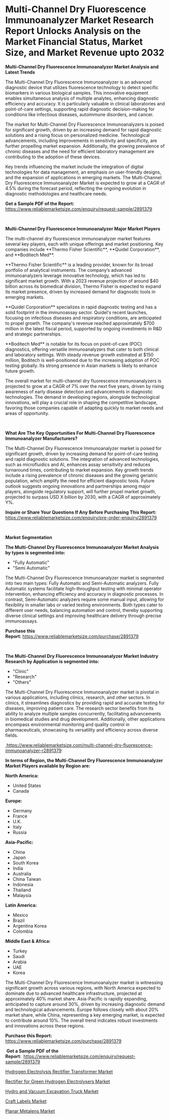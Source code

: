 <p><h1>Multi-Channel Dry Fluorescence Immunoanalyzer Market Research Report Unlocks Analysis on the Market Financial Status, Market Size, and Market Revenue upto 2032</h1></p><p><strong>Multi-Channel Dry Fluorescence Immunoanalyzer Market Analysis and Latest Trends</strong></p>
<p><p>The Multi-Channel Dry Fluorescence Immunoanalyzer is an advanced diagnostic device that utilizes fluorescence technology to detect specific biomarkers in various biological samples. This innovative equipment enables simultaneous analysis of multiple analytes, enhancing diagnostic efficiency and accuracy. It is particularly valuable in clinical laboratories and point-of-care settings, supporting rapid diagnostic decision-making for conditions like infectious diseases, autoimmune disorders, and cancer.</p><p>The market for Multi-Channel Dry Fluorescence Immunoanalyzers is poised for significant growth, driven by an increasing demand for rapid diagnostic solutions and a rising focus on personalized medicine. Technological advancements, including improvements in sensitivity and specificity, are further propelling market expansion. Additionally, the growing prevalence of chronic diseases and the need for efficient laboratory management are contributing to the adoption of these devices.</p><p>Key trends influencing the market include the integration of digital technologies for data management, an emphasis on user-friendly designs, and the expansion of applications in emerging markets. The Multi-Channel Dry Fluorescence Immunoanalyzer Market is expected to grow at a CAGR of 4.5% during the forecast period, reflecting the ongoing evolution in diagnostic methodologies and healthcare needs.</p></p>
<p><strong>Get a Sample PDF of the Report:&nbsp;</strong> <a href="https://www.reliablemarketsize.com/enquiry/request-sample/2891379?utm_campaign=1998&utm_medium=2&utm_source=Github&utm_content=ia&utm_term=14032025&utm_id=multi-channel-dry-fluorescence-immunoanalyzer">https://www.reliablemarketsize.com/enquiry/request-sample/2891379</a></p>
<p>&nbsp;</p>
<p><strong>Multi-Channel Dry Fluorescence Immunoanalyzer Major Market Players</strong></p>
<p><p>The multi-channel dry fluorescence immunoanalyzer market features several key players, each with unique offerings and market positioning. Key companies include **Thermo Fisher Scientific**, **Quidel Corporation**, and **Boditech Med**.</p><p>**Thermo Fisher Scientific** is a leading provider, known for its broad portfolio of analytical instruments. The company’s advanced immunoanalyzers leverage innovative technology, which has led to significant market growth. With a 2023 revenue projection of around $40 billion across its biomedical division, Thermo Fisher is expected to expand its market presence, driven by increased demand for diagnostic tools in emerging markets.</p><p>**Quidel Corporation** specializes in rapid diagnostic testing and has a solid footprint in the immunoassay sector. Quidel's recent launches, focusing on infectious diseases and respiratory conditions, are anticipated to propel growth. The company's revenue reached approximately $700 million in the latest fiscal period, supported by ongoing investments in R&D and strategic partnerships.</p><p>**Boditech Med** is notable for its focus on point-of-care (POC) diagnostics, offering versatile immunoanalyzers that cater to both clinical and laboratory settings. With steady revenue growth estimated at $150 million, Boditech is well-positioned due to the increasing adoption of POC testing globally. Its strong presence in Asian markets is likely to enhance future growth.</p><p>The overall market for multi-channel dry fluorescence immunoanalyzers is projected to grow at a CAGR of 7% over the next five years, driven by rising awareness of early disease detection and advancements in diagnostic technologies. The demand in developing regions, alongside technological innovations, will play a crucial role in shaping the competitive landscape, favoring those companies capable of adapting quickly to market needs and areas of opportunity.</p></p>
<p>&nbsp;</p>
<p><strong>What Are The Key Opportunities For Multi-Channel Dry Fluorescence Immunoanalyzer Manufacturers?</strong></p>
<p><p>The Multi-Channel Dry Fluorescence Immunoanalyzer market is poised for significant growth, driven by increasing demand for point-of-care testing and rapid diagnostic solutions. The integration of advanced technologies, such as microfluidics and AI, enhances assay sensitivity and reduces turnaround times, contributing to market expansion. Key growth trends include a rising prevalence of chronic diseases and the growing geriatric population, which amplify the need for efficient diagnostic tools. Future outlook suggests ongoing innovations and partnerships among major players, alongside regulatory support, will further propel market growth, projected to surpass USD X billion by 2030, with a CAGR of approximately Y%.</p></p>
<p><strong>Inquire or Share Your Questions If Any Before Purchasing This Report:</strong> <a href="https://www.reliablemarketsize.com/enquiry/pre-order-enquiry/2891379?utm_campaign=1998&utm_medium=2&utm_source=Github&utm_content=ia&utm_term=14032025&utm_id=multi-channel-dry-fluorescence-immunoanalyzer">https://www.reliablemarketsize.com/enquiry/pre-order-enquiry/2891379</a></p>
<p>&nbsp;</p>
<p><strong>Market Segmentation</strong></p>
<p><strong>The Multi-Channel Dry Fluorescence Immunoanalyzer Market Analysis by types is segmented into:</strong></p>
<p><ul><li>"Fully Automatic"</li><li>"Semi Automatic"</li></ul></p>
<p><p>The Multi-Channel Dry Fluorescence Immunoanalyzer market is segmented into two main types: Fully Automatic and Semi-Automatic analyzers. Fully Automatic systems facilitate high-throughput testing with minimal operator intervention, enhancing efficiency and accuracy in diagnostic processes. In contrast, Semi-Automatic analyzers require some manual input, allowing for flexibility in smaller labs or varied testing environments. Both types cater to different user needs, balancing automation and control, thereby supporting diverse clinical settings and improving healthcare delivery through precise immunoassays.</p></p>
<p><strong>Purchase this Report:&nbsp;</strong><a href="https://www.reliablemarketsize.com/purchase/2891379?utm_campaign=1998&utm_medium=2&utm_source=Github&utm_content=ia&utm_term=14032025&utm_id=multi-channel-dry-fluorescence-immunoanalyzer">https://www.reliablemarketsize.com/purchase/2891379</a></p>
<p>&nbsp;</p>
<p><strong>The Multi-Channel Dry Fluorescence Immunoanalyzer Market Industry Research by Application is segmented into:</strong></p>
<p><ul><li>"Clinic"</li><li>"Research"</li><li>"Others"</li></ul></p>
<p><p>The Multi-Channel Dry Fluorescence Immunoanalyzer market is pivotal in various applications, including clinics, research, and other sectors. In clinics, it streamlines diagnostics by providing rapid and accurate testing for diseases, improving patient care. The research sector benefits from its ability to analyze multiple samples concurrently, facilitating advancements in biomedical studies and drug development. Additionally, other applications encompass environmental monitoring and quality control in pharmaceuticals, showcasing its versatility and efficiency across diverse fields.</p></p>
<p><a href="https://www.reliablemarketsize.com/multi-channel-dry-fluorescence-immunoanalyzer-r2891379?utm_campaign=1998&utm_medium=2&utm_source=Github&utm_content=ia&utm_term=14032025&utm_id=multi-channel-dry-fluorescence-immunoanalyzer">&nbsp;https://www.reliablemarketsize.com/multi-channel-dry-fluorescence-immunoanalyzer-r2891379</a></p>
<p><strong>In terms of Region, the Multi-Channel Dry Fluorescence Immunoanalyzer Market Players available by Region are:</strong></p>
<p>
    <p> <strong> North America: </strong>
        <ul>
            <li>United States</li>
            <li>Canada</li>
        </ul>
        </p> 
    <p> <strong> Europe: </strong>
        <ul>
            <li>Germany</li>
            <li>France</li>
            <li>U.K.</li>
            <li>Italy</li>
            <li>Russia</li>
        </ul>
        </p> 
    <p> <strong> Asia-Pacific: </strong>
        <ul>
            <li>China</li>
            <li>Japan</li>
            <li>South Korea</li>
            <li>India</li>
            <li>Australia</li>
            <li>China Taiwan</li>
            <li>Indonesia</li>
            <li>Thailand</li>
            <li>Malaysia</li>
        </ul>
        </p> 
    <p> <strong> Latin America: </strong>
        <ul>
            <li>Mexico</li>
            <li>Brazil</li>
            <li>Argentina Korea</li>
            <li>Colombia</li>
        </ul>
        </p> 
    <p> <strong> Middle East & Africa: </strong>
        <ul>
            <li>Turkey</li>
            <li>Saudi</li>
            <li>Arabia</li>
            <li>UAE</li>
            <li>Korea</li>
        </ul>
    </p>
    </p>
<p><p>The Multi-Channel Dry Fluorescence Immunoanalyzer market is witnessing significant growth across various regions, with North America expected to dominate due to advanced healthcare infrastructure, projected at approximately 40% market share. Asia-Pacific is rapidly expanding, anticipated to capture around 30%, driven by increasing diagnostic demand and technological advancements. Europe follows closely with about 20% market share, while China, representing a key emerging market, is expected to contribute around 10%. The overall trend indicates robust investments and innovations across these regions.</p></p>
<p><strong>Purchase this Report: </strong><a href="https://www.reliablemarketsize.com/purchase/2891379?utm_campaign=1998&utm_medium=2&utm_source=Github&utm_content=ia&utm_term=14032025&utm_id=multi-channel-dry-fluorescence-immunoanalyzer">https://www.reliablemarketsize.com/purchase/2891379</a></p>
<p>&nbsp;<strong>Get a Sample PDF of the Report:&nbsp;&nbsp;</strong><a href="https://www.reliablemarketsize.com/enquiry/request-sample/2891379?utm_campaign=1998&utm_medium=2&utm_source=Github&utm_content=ia&utm_term=14032025&utm_id=multi-channel-dry-fluorescence-immunoanalyzer">https://www.reliablemarketsize.com/enquiry/request-sample/2891379</a></p>
<p><strong></strong></p>
<p><p><a href="https://github.com/gackesaizaze/Market-Research-Report-List-1/blob/main/hydrogen-electrolysis-rectifier-transformer-market.md?utm_campaign=1998&utm_medium=2&utm_source=Github&utm_content=ia&utm_term=14032025&utm_id=multi-channel-dry-fluorescence-immunoanalyzer">Hydrogen Electrolysis Rectifier Transformer Market</a></p><p><a href="https://github.com/Mayankdeswa/Market-Research-Report-List-1/blob/main/rectifier-for-green-hydrogen-electrolysers-market.md?utm_campaign=1998&utm_medium=2&utm_source=Github&utm_content=ia&utm_term=14032025&utm_id=multi-channel-dry-fluorescence-immunoanalyzer">Rectifier for Green Hydrogen Electrolysers Market</a></p><p><a href="https://github.com/neilycalanww/Market-Research-Report-List-1/blob/main/hydro-and-vacuum-excavation-truck-market.md?utm_campaign=1998&utm_medium=2&utm_source=Github&utm_content=ia&utm_term=14032025&utm_id=multi-channel-dry-fluorescence-immunoanalyzer">Hydro and Vacuum Excavation Truck Market</a></p><p><a href="https://github.com/keolalelekr8/Market-Research-Report-List-1/blob/main/craft-labels-market.md?utm_campaign=1998&utm_medium=2&utm_source=Github&utm_content=ia&utm_term=14032025&utm_id=multi-channel-dry-fluorescence-immunoanalyzer">Craft Labels Market</a></p><p><a href="https://github.com/izetajhazuga/Market-Research-Report-List-1/blob/main/planar-metalens-market.md?utm_campaign=1998&utm_medium=2&utm_source=Github&utm_content=ia&utm_term=14032025&utm_id=multi-channel-dry-fluorescence-immunoanalyzer">Planar Metalens Market</a></p></p>